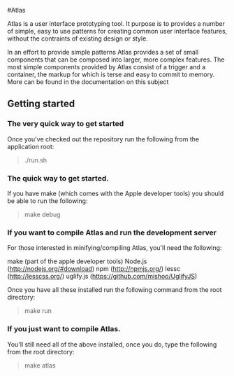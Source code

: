 #Atlas

Atlas is a user interface prototyping tool. It purpose is to provides a number of simple, easy to use patterns for creating common user interface features, without the contraints of existing design or style.

In an effort to provide simple patterns Atlas provides a set of small components that can be composed into larger, more complex features. The most simple components provided by Atlas consist of a trigger and a container, the markup for which is terse and easy to commit to memory. More can be found in the documentation on this subject

## Getting started

### The very quick way to get started

Once you've checked out the repository run the following from the application root:

> ./run.sh

### The quick way to get started.

If you have make (which comes with the Apple developer tools) you should be able to run the following:

> make debug

### If you want to compile Atlas and run the development server

For those interested in minifying/compiling Atlas, you'll need the following:

make (part of the apple developer tools)
Node.js (http://nodejs.org/#download)
npm (http://npmjs.org/)
lessc (http://lesscss.org/)
uglify.js (https://github.com/mishoo/UglifyJS)

Once you have all these installed run the following command from the root directory:

> make run

### If you just want to compile Atlas.

You'll still need all of the above installed, once you do, type the following from the root directory:

> make atlas